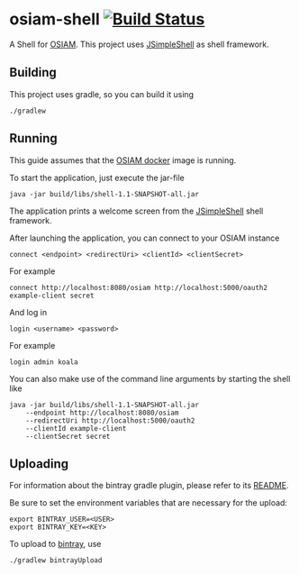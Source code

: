 # osiam-shell [![Build Status](https://travis-ci.org/osiam/shell.png?branch=master)](https://travis-ci.org/osiam/shell)

A Shell for [OSIAM](https://github.com/osiam/osiam). This project uses
[JSimpleShell](https://github.com/rainu/jsimpleshell) as shell framework.

## Building

This project uses gradle, so you can build it using

    ./gradlew

## Running

This guide assumes that the [OSIAM docker](https://github.com/osiam/docker-image)
image is running.

To start the application, just execute the jar-file

    java -jar build/libs/shell-1.1-SNAPSHOT-all.jar

The application prints a welcome screen from the
[JSimpleShell](https://github.com/rainu/jsimpleshell) shell framework.

After launching the application, you can connect to your OSIAM instance

    connect <endpoint> <redirectUri> <clientId> <clientSecret>

For example

    connect http://localhost:8080/osiam http://localhost:5000/oauth2 example-client secret

And log in

    login <username> <password>

For example

    login admin koala

You can also make use of the command line arguments by starting the shell like

    java -jar build/libs/shell-1.1-SNAPSHOT-all.jar
        --endpoint http://localhost:8080/osiam
        --redirectUri http://localhost:5000/oauth2
        --clientId example-client
        --clientSecret secret

## Uploading

For information about the bintray gradle plugin, please refer to its
[README](https://github.com/bintray/gradle-bintray-plugin).

Be sure to set the environment variables that are necessary for the upload:

    export BINTRAY_USER=<USER>
    export BINTRAY_KEY=<KEY>

To upload to [bintray](https://bintray.com/), use

    ./gradlew bintrayUpload
